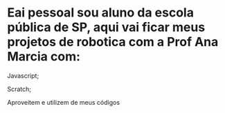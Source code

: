 # Eai pessoal sou aluno da escola pública de SP, aqui vai ficar meus projetos de robotica com a Prof Ana Marcia com:
Javascript;

Scratch;

Aproveitem e utilizem de meus códigos 
